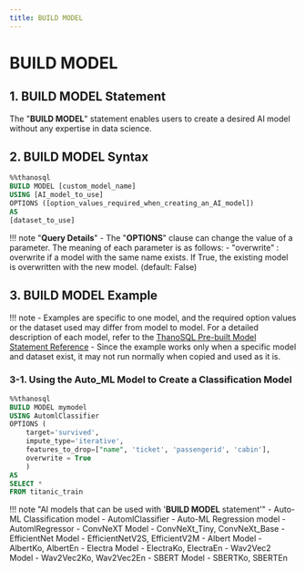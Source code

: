 ```yaml
---
title: BUILD MODEL 
---
```


# __BUILD MODEL__

## __1. BUILD MODEL Statement__

The "__BUILD MODEL__" statement enables users to create a desired AI model without any expertise in data science. 

## __2. BUILD MODEL Syntax__

```sql
%%thanosql
BUILD MODEL [custom_model_name]
USING [AI_model_to_use]
OPTIONS ([option_values_​​required_when_creating_an_AI_model])
AS
[dataset_to_use]

```

!!! note "__Query Details__"
    - The "__OPTIONS__" clause can change the value of a parameter. The meaning of each parameter is as follows:
        - "overwrite" : overwrite if a model with the same name exists. If True, the existing model is overwritten with the new model. (default: False)

## __3. BUILD MODEL Example__

!!! note
    - Examples are specific to one model, and the required option values ​​or the dataset used may differ from model to model. For a detailed description of each model, refer to the [ThanoSQL Pre-built Model Statement Reference](/en/how-to_guides/reference/#thanosql-pre-built-model-statement-reference)
    - Since the example works only when a specific model and dataset exist, it may not run normally when copied and used as it is.

### __3-1. Using the Auto_ML Model to Create a Classification Model__

```sql
%%thanosql
BUILD MODEL mymodel
USING AutomlClassifier
OPTIONS (
    target='survived',
    impute_type='iterative',
    features_to_drop=["name", 'ticket', 'passengerid', 'cabin'],
    overwrite = True
    )
AS
SELECT *
FROM titanic_train
```

!!! note "AI models that can be used with '__BUILD MODEL__ statement'"
    - Auto-ML Classification model - AutomlClassifier
    - Auto-ML Regression model - AutomlRegressor
    - ConvNeXT Model - ConvNeXt_Tiny, ConvNeXt_Base
    - EfficientNet Model - EfficientNetV2S, EfficientV2M
    - Albert Model - AlbertKo, AlbertEn
    - Electra Model - ElectraKo, ElectraEn
    - Wav2Vec2 Model - Wav2Vec2Ko, Wav2Vec2En
    - SBERT Model - SBERTKo, SBERTEn